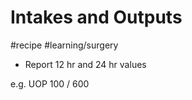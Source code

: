 # Intakes and Outputs
#recipe
#learning/surgery

* Report 12 hr and 24 hr values

e.g. UOP 100 / 600